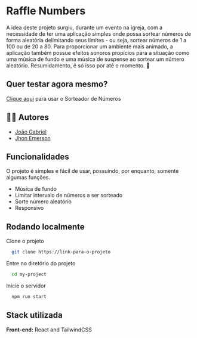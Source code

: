 
# Raffle Numbers

A idea deste projeto surgiu, durante um evento na igreja, com a necessidade de ter uma aplicação simples onde possa sortear números de forma aleatória delimitando seus limites - ou seja, sortear números de 1 a 100 ou de 20 a 80. Para proporcionar um ambiente mais animado, a aplicação também possue efeitos sonoros propícios para a situação como uma música de fundo e uma música de suspense ao sortear um número aleatório. Resumidamento, é só isso por até o momento. 💙



## Quer testar agora mesmo?

[Clique aqui](https://raffle-numbers.vercel.app/) para usar o Sorteador de Números
## 👨‍💻 Autores

- [João Gabriel](https://www.github.com/JGabriel963)
- [Jhon Emerson](https://www.github.com/johnggli)


## Funcionalidades

O projeto é simples e fácil de usar, possuindo, por enquanto, somente algumas funções.

- Música de fundo
- Limitar intervalo de números a ser sorteado
- Sorte número aleatório 
- Responsivo


## Rodando localmente

Clone o projeto

```bash
  git clone https://link-para-o-projeto
```

Entre no diretório do projeto

```bash
  cd my-project
```

Inicie o servidor

```bash
  npm run start
```


## Stack utilizada

**Front-end:** React and TailwindCSS





